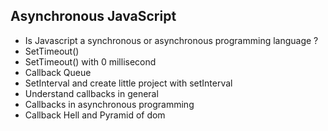 ## Asynchronous JavaScript
- Is Javascript a synchronous or asynchronous programming language ? 
- SetTimeout()
- SetTimeout() with 0 millisecond
- Callback Queue
- SetInterval and create little project with setInterval
- Understand callbacks in general
- Callbacks in asynchronous programming 
- Callback Hell and Pyramid of dom